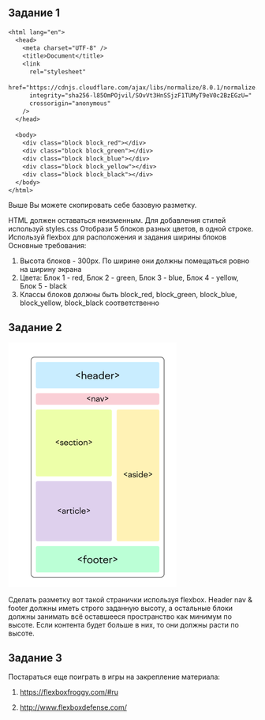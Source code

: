 ## Задание 1

```<!DOCTYPE html>
<html lang="en">
  <head>
    <meta charset="UTF-8" />
    <title>Document</title>
    <link
      rel="stylesheet"
      href="https://cdnjs.cloudflare.com/ajax/libs/normalize/8.0.1/normalize.min.css"
      integrity="sha256-l85OmPOjvil/SOvVt3HnSSjzF1TUMyT9eV0c2BzEGzU="
      crossorigin="anonymous"
    />
  </head>

  <body>
    <div class="block block_red"></div>
    <div class="block block_green"></div>
    <div class="block block_blue"></div>
    <div class="block block_yellow"></div>
    <div class="block block_black"></div>
  </body>
</html>
```

Выше Вы можете скопировать себе базовую разметку.

HTML должен оставаться неизменным. Для добавления стилей используй styles.css
Отобрази 5 блоков разных цветов, в одной строке. Используй flexbox для расположения и задания ширины блоков
Основные требования:
1. Высота блоков - 300px. По ширине они должны помещаться ровно на ширину экрана
2. Цвета: Блок 1 - red, Блок 2 - green, Блок 3 - blue, Блок 4 - yellow, Блок 5 - black
3. Классы блоков должны быть block_red, block_green, block_blue, block_yellow, block_black соответственно

## Задание 2

![img_1.png](img_1.png)

Сделать разметку вот такой странички используя flexbox.
Header nav & footer должны иметь строго заданную высоту,
а остальные блоки должны занимать всё оставшееся пространство как минимум по высоте.
Если контента будет больше в них, то они должны расти по высоте.


## Задание 3

Постараться еще поиграть в игры на закрепление материала:

1. https://flexboxfroggy.com/#ru

2. http://www.flexboxdefense.com/
